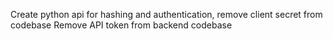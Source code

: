 Create python api for hashing and authentication, remove client secret from codebase
Remove API token from backend codebase